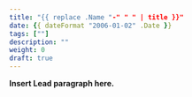 ```yaml
---
title: "{{ replace .Name "-" " " | title }}"
date: {{ dateFormat "2006-01-02" .Date }}
tags: [""]
description: ""
weight: 0
draft: true
---
```


**Insert Lead paragraph here.**
